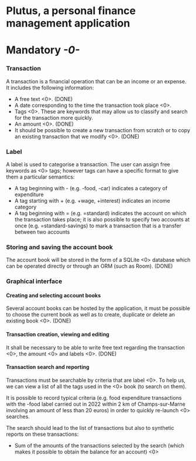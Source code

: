 # Plutus, a personal finance management application


# Mandatory *-0-*

### Transaction

A transaction is a financial operation that can be an income or an expense. It includes the following information:

- A free text <0>. (DONE)
- A date corresponding to the time the transaction took place <0>.
- Tags <0>. These are keywords that may allow us to classify and search for the transaction more quickly.
- An amount <0>.  (DONE)
- It should be possible to create a new transaction from scratch or to copy an existing transaction that we modify <0>.  (DONE)


### Label

A label is used to categorise a transaction. The user can assign free keywords as <0> tags; however tags can have a specific format to give them a particular semantics:

- A tag beginning with - (e.g. -food, -car) indicates a category of expenditure
- A tag starting with + (e.g. +wage, +interest) indicates an income category
- A tag beginning with = (e.g. =standard) indicates the account on which the transaction takes place; it is also possible to specify two accounts at once (e.g. =standard-savings) to mark a transaction that is a transfer between two accounts

### Storing and saving the account book

The account book will be stored in the form of a SQLite <0> database which can be operated directly or through an ORM (such as Room).  (DONE)


### Graphical interface

#### Creating and selecting account books

Several account books can be hosted by the application, it must be possible to choose the current book as well as to create, duplicate or delete an existing book <0>.  (DONE)

#### Transaction creation, viewing and editing

It shall be necessary to be able to write free text regarding the transaction <0>, the amount <0> and labels <0>.  (DONE)

#### Transaction search and reporting

Transactions must be searchable by criteria that are label <0>. To help us, we can view a list of all the tags used in the <0> book (to search on them).


It is possible to record typical criteria (e.g. food expenditure transactions with the -food label carried out in 2022 within 2 km of Champs-sur-Marne involving an amount of less than 20 euros) in order to quickly re-launch <0> searches.

The search should lead to the list of transactions but also to synthetic reports on these transactions:

- Sum of the amounts of the transactions selected by the search (which makes it possible to obtain the balance for an account) <0>
    